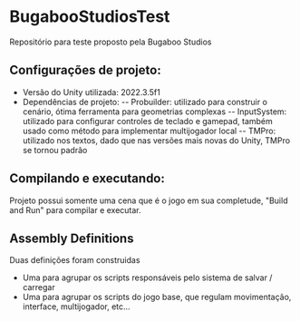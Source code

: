 # BugabooStudiosTest
Repositório para teste proposto pela Bugaboo Studios
## Configurações de projeto:
- Versão do Unity utilizada: 2022.3.5f1
- Dependências de projeto:
-- Probuilder: utilizado para construir o cenário, ótima ferramenta para geometrias complexas
-- InputSystem: utilizado para configurar controles de teclado e gamepad, também usado como método para implementar multijogador local
-- TMPro: utilizado nos textos, dado que nas versões mais novas do Unity, TMPro se tornou padrão

## Compilando e executando:
Projeto possui somente uma cena que é o jogo em sua completude, "Build and Run" para compilar e executar.

## Assembly Definitions
Duas definições foram construidas
- Uma para agrupar os scripts responsáveis pelo sistema de salvar / carregar
- Uma para agrupar os scripts do jogo base, que regulam movimentação, interface, multijogador, etc...

